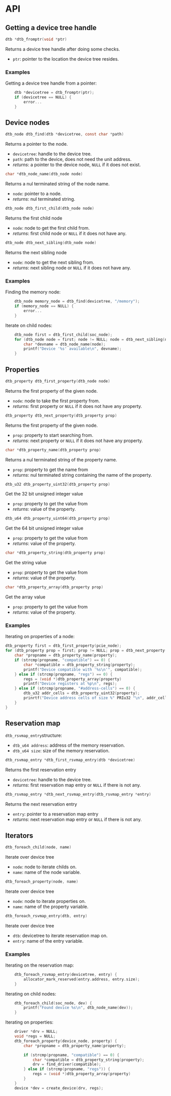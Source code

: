 # API

## Getting a device tree handle

```C
dtb *dtb_fromptr(void *ptr)
```
Returns a device tree handle after doing some checks.
- `ptr`: pointer to the location the device tree resides.

### Examples

Getting a device tree handle from a pointer:
```C
    dtb *devicetree = dtb_fromptr(ptr);
    if (devicetree == NULL) {
        error...
    }
```

## Device nodes

```C
dtb_node dtb_find(dtb *devicetree, const char *path)
```
Returns a pointer to the node.
- `devicetree`: handle to the device tree.
- `path`: path to the device, does not need the unit address.
- *returns*: a pointer to the device node, `NULL` if it does not exist.

```C
char *dtb_node_name(dtb_node node)
```
Returns a nul terminated string of the node name.
- `node`: pointer to a node.
- *returns*: nul terminated string.

```C
dtb_node dtb_first_child(dtb_node node)
```
Returns the first child node
- `node`: node to get the first child from.
- *returns*: first child node or `NULL` if it does not have any.

```C
dtb_node dtb_next_sibling(dtb_node node)
```
Returns the next sibling node
- `node`: node to get the next sibling from.
- *returns*: next sibling node or `NULL` if it does not have any.

### Examples

Finding the memory node:
```C
    dtb_node memory_node = dtb_find(devicetree, "/memory");
    if (memory_node == NULL) {
        error...
    }
```

Iterate on child nodes:
```C
    dtb_node first = dtb_first_child(soc_node);
    for (dtb_node node = first; node != NULL; node = dtb_next_sibling(node)) {
        char *devname = dtb_node_name(node);
        printf("Device '%s' available\n", devname);
    }
```

## Properties

```C
dtb_property dtb_first_property(dtb_node node)
```
Returns the first property of the given node.
- `node`: node to take the first property from.
- *returns*: first property or `NULL` if it does not have any property.

```C
dtb_property dtb_next_property(dtb_property prop)
```
Returns the first property of the given node.
- `prop`: property to start searching from.
- *returns*: next property or `NULL` if it does not have any property.

```C
char *dtb_property_name(dtb_property prop)
```
Returns a nul terminated string of the property name.
- `prop`: property to get the name from
- *returns*: nul terminated string containing the name of the property.

```C
dtb_u32 dtb_property_uint32(dtb_property prop)
```
Get the 32 bit unsigned integer value
- `prop`: property to get the value from
- *returns*: value of the property.

```C
dtb_u64 dtb_property_uint64(dtb_property prop)
```
Get the 64 bit unsigned integer value
- `prop`: property to get the value from
- *returns*: value of the property.

```C
char *dtb_property_string(dtb_property prop)
```
Get the string value
- `prop`: property to get the value from
- *returns*: value of the property.

```C
char *dtb_property_array(dtb_property prop)
```
Get the array value
- `prop`: property to get the value from
- *returns*: value of the property.

### Examples

Iterating on properties of a node:
```C
dtb_property first = dtb_first_property(pcie_node);
for (dtb_property prop = first; prop != NULL; prop = dtb_next_property(prop))
    char *propname = dtb_property_name(property);
    if (strcmp(propname, "compatible") == 0) {
        char *compatible = dtb_property_string(property);
        printf("Device compatible with '%s\n'", compatible);
    } else if (strcmp(propname, "regs") == 0) {
        regs = (void *)dtb_property_array(property)
        printf("Device registers at %p\n", regs);
    } else if (strcmp(propname, "#address-cells") == 0) {
        dtb_u32 addr_cells = dtb_property_uint32(property);
        prinrtf("Device address cells of size %" PRIu32 "\n", addr_cells)
    }
}
```


## Reservation map

`dtb_rsvmap_entry`structure:
  - `dtb_u64 address`: address of the memory reservation.
  - `dtb_u64 size`: size of the memory reservation.

```C
dtb_rsvmap_entry *dtb_first_rsvmap_entry(dtb *devicetree)
```
Returns the first reservation entry
- `devicetree`: handle to the device tree.
- *returns*: first reservation map entry or `NULL` if there is not any.

```C
dtb_rsvmap_entry *dtb_next_rsvmap_entry(dtb_rsvmap_entry *entry)
```
Returns the next reservation entry
- `entry`: pointer to a reservation map entry
- *returns*: next reservation map entry or `NULL` if there is not any.

## Iterators

```C
dtb_foreach_child(node, name)
```
Iterate over device tree
- `node`: node to iterate childs on.
- `name`: name of the node variable.

```C
dtb_foreach_property(node, name)
```
Iterate over device tree
- `node`: node to iterate properties on.
- `name`: name of the property variable.

```C
dtb_foreach_rsvmap_entry(dtb, entry)
```
Iterate over device tree
- `dtb`: devicetree to iterate reservation map on.
- `entry`: name of the entry variable.

### Examples

Iterating on the reservation map:
```C
    dtb_foreach_rsvmap_entry(devicetree, entry) {
        allocator_mark_reserved(entry.address, entry.size);
    }
```

Iterating on child nodes:
```C
    dtb_foreach_child(soc_node, dev) {
        printf("Found device %s\n", dtb_node_name(dev));
    }
```

Iterating on properties:
```C
    driver *drv = NULL;
    void *regs = NULL;
    dtb_foreach_property(device_node, property) {
        char *propname = dtb_property_name(property);

        if (strcmp(propname, "compatible") == 0) {
            char *compatible = dtb_property_string(property);
            drv = find_driver(compatible);
        } else if (strcmp(propname, "regs")) {
            regs = (void *)dtb_property_array(property)
        }
    }
    device *dev = create_device(drv, regs);
```
